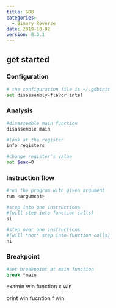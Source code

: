 ```yaml
---
title: GDB
categories: 
  - Binary Reverse
date: 2019-10-02
version: 8.3.1
---
```


## get started

### Configuration

```bash
# the configuration file is ~/.gdbinit
set disassembly-flavor intel
```

### Analysis
```bash
#disassemble main function
disassemble main
```

```bash
#look at the register
info registers
```

```bash
#change register's value
set $eax=0
```
### Instruction flow

```bash
#run the program with given argument
run <argument>

#step into one instructions
#(will step into function calls)
si

#step over one instructions
#(will *not* step into function calls)
ni
```

### Breakpoint
```bash
#set breakpoint at main function
break *main
```

examin win function
x win

print win fucntion
f win